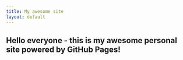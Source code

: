 ```yaml
---
title: My awesome site
layout: default
---
```


## Hello everyone - this is my awesome personal site powered by GitHub Pages!
